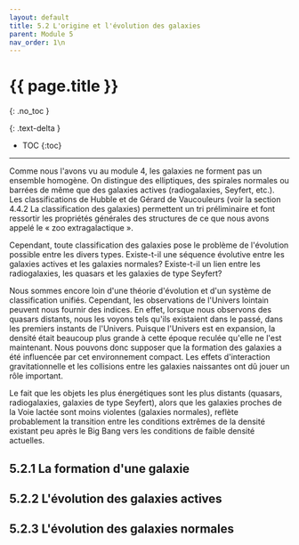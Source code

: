 ```yaml
---
layout: default
title: 5.2 L'origine et l'évolution des galaxies
parent: Module 5
nav_order: 1\n
---
```


# {{ page.title }}
{: .no_toc }

{: .text-delta }
- TOC
{:toc}
---
Comme nous l'avons vu au module 4, les galaxies ne forment pas un ensemble homogène. On distingue des elliptiques, des spirales normales ou barrées de même que des galaxies actives (radiogalaxies, Seyfert, etc.). Les classifications de Hubble et de Gérard de Vaucouleurs (voir la section 4.4.2 La classification des galaxies) permettent un tri préliminaire et font ressortir les propriétés générales des structures de ce que nous avons appelé le « zoo extragalactique ».

Cependant, toute classification des galaxies pose le problème de l'évolution possible entre les divers types. Existe-t-il une séquence évolutive entre les galaxies actives et les galaxies normales? Existe-t-il un lien entre les radiogalaxies, les quasars et les galaxies de type Seyfert?

Nous sommes encore loin d'une théorie d'évolution et d'un système de classification unifiés. Cependant, les observations de l'Univers lointain peuvent nous fournir des indices. En effet, lorsque nous observons des quasars distants, nous les voyons tels qu'ils existaient dans le passé, dans les premiers instants de l'Univers. Puisque l'Univers est en expansion, la densité était beaucoup plus grande à cette époque reculée qu'elle ne l'est maintenant. Nous pouvons donc supposer que la formation des galaxies a été influencée par cet environnement compact. Les effets d'interaction gravitationnelle et les collisions entre les galaxies naissantes ont dû jouer un rôle important.

Le fait que les objets les plus énergétiques sont les plus distants (quasars, radiogalaxies, galaxies de type Seyfert), alors que les galaxies proches de la Voie lactée sont moins violentes (galaxies normales), reflète probablement la transition entre les conditions extrêmes de la densité existant peu après le Big Bang vers les conditions de faible densité actuelles.

## 5.2.1 La formation d'une galaxie
## 5.2.2 L'évolution des galaxies actives
## 5.2.3 L'évolution des galaxies normales
